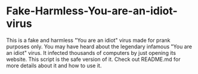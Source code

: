 # Fake-Harmless-You-are-an-idiot-virus
This is a fake and harmless "You are an idiot" virus made for prank purposes only. You may have heard about the legendary infamous "You are an idiot" virus. It infected thousands of computers by just opening its website. This script is the safe version of it. Check out README.md for more details about it and how to use it.
